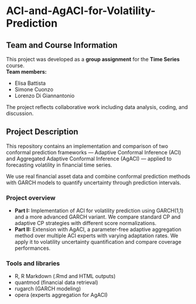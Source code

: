 # ACI-and-AgACI-for-Volatility-Prediction

## Team and Course Information

This project was developed as a **group assignment** for the **Time Series** course.  
**Team members:**  
- Elisa Battista  
- Simone Cuonzo  
- Lorenzo Di Giannantonio  

The project reflects collaborative work including data analysis, coding, and discussion.

## Project Description

This repository contains an implementation and comparison of two conformal prediction frameworks — Adaptive Conformal Inference (ACI) and Aggregated Adaptive Conformal Inference (AgACI) — applied to forecasting volatility in financial time series.

We use real financial asset data and combine conformal prediction methods with GARCH models to quantify uncertainty through prediction intervals.

### Project overview

- **Part I:** Implementation of ACI for volatility prediction using GARCH(1,1) and a more advanced GARCH variant. We compare standard CP and adaptive CP strategies with different score normalizations.  
- **Part II:** Extension with AgACI, a parameter-free adaptive aggregation method over multiple ACI experts with varying adaptation rates. We apply it to volatility uncertainty quantification and compare coverage performances.

### Tools and libraries

- R, R Markdown (.Rmd and HTML outputs)  
- quantmod (financial data retrieval)  
- rugarch (GARCH modeling)  
- opera (experts aggregation for AgACI)  

